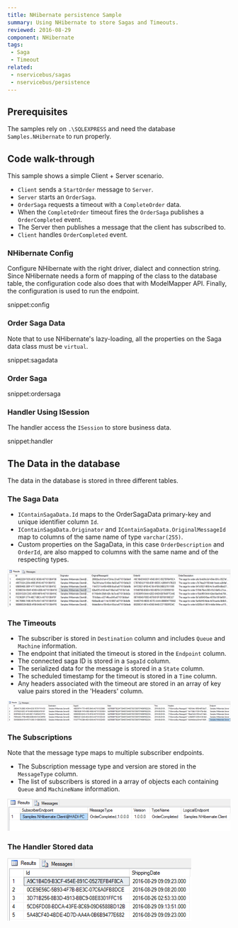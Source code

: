 ```yaml
---
title: NHibernate persistence Sample
summary: Using NHibernate to store Sagas and Timeouts.
reviewed: 2016-08-29
component: NHibernate
tags:
 - Saga
 - Timeout
related:
 - nservicebus/sagas
 - nservicebus/persistence
---
```



## Prerequisites

The samples rely on `.\SQLEXPRESS` and need the database `Samples.NHibernate` to run properly.


## Code walk-through

This sample shows a simple Client + Server scenario.

 * `Client` sends a `StartOrder` message to `Server`.
 * `Server` starts an `OrderSaga`.
 * `OrderSaga` requests a timeout with a `CompleteOrder` data.
 * When the `CompleteOrder` timeout fires the `OrderSaga` publishes a `OrderCompleted` event.
 * The Server then publishes a message that the client has subscribed to.
 * `Client` handles `OrderCompleted` event.


### NHibernate Config

Configure NHibernate with the right driver, dialect and connection string. Since NHibernate needs a form of mapping of the class to the database table, the configuration code also does that with ModelMapper API. Finally, the configuration is used to run the endpoint.

snippet:config


### Order Saga Data

Note that to use NHibernate's lazy-loading, all the properties on the Saga data class must be `virtual`.

snippet:sagadata


### Order Saga

snippet:ordersaga


### Handler Using ISession

The handler access the `ISession` to store business data.

snippet:handler


## The Data in the database

The data in the database is stored in three different tables.

### The Saga Data

 * `IContainSagaData.Id` maps to the OrderSagaData primary-key and unique identifier column `Id`.
 * `IContainSagaData.Originator` and `IContainSagaData.OriginalMessageId` map to columns of the same name of type `varchar(255)`.
 * Custom properties on the SagaData, in this case `OrderDescription` and `OrderId`, are also mapped to columns with the same name and of the respecting types.

![](sagadata.png)


### The Timeouts

 * The subscriber is stored in `Destination` column and includes `Queue` and `Machine` information.
 * The endpoint that initiated the timeout is stored in the `Endpoint` column.
 * The connected saga ID is stored in a `SagaId` column.
 * The serialized data for the message is stored in a `State` column.
 * The scheduled timestamp for the timeout is stored in a `Time` column.
 * Any headers associated with the timeout are stored in an array of key value pairs stored in the 'Headers' column.

![](timeouts.png)


### The Subscriptions

Note that the message type maps to multiple subscriber endpoints.

 * The Subscription message type and version are stored in the `MessageType` column.
 * The list of subscribers is stored in a array of objects each containing `Queue` and `MachineName` information.

![](subscriptions.png)


### The Handler Stored data

![](handlerdoc.png)